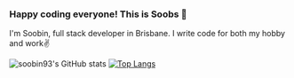 ###  Happy coding everyone! This is Soobs 👋

I'm Soobin, full stack developer in Brisbane.
I write code for both my hobby and work✌️

![soobin93's GitHub stats](https://github-readme-stats.vercel.app/api?username=soobin93&show_icons=true&theme=dark)
[![Top Langs](https://github-readme-stats.vercel.app/api/top-langs/?username=soobin93&layout=compact&theme=dark&langs_count=10)](https://github.com/anuraghazra/github-readme-stats)
